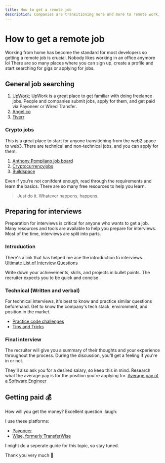 ```yaml
---
title: How to get a remote job
description: Companies are transitioning more and more to remote work, which is the way to go.
---
```


# How to get a remote job

Working from home has become the standard for most developers so getting a remote job is crucial. Nobody likes working in an office anymore lol
There are so many places where you can sign up, create a profile and start searching for gigs or applying for jobs.

## General job searching
1. [UpWork](https://upwork.com/); UpWork is a great place to get familiar with doing freelance jobs. People and companies submit jobs, apply for them, and get paid via Payoneer or Wired Transfer.
1. [Angel.co](https://angel.co/l/2xoy8S)
1. [Fiverr](http://www.fiverr.com/s2/ff13bb51bd)

### Crypto jobs
This is a great place to start for anyone transitioning from the web2 space to web3. There are technical and non-technical jobs, and you can apply for them.
1. [Anthony Pompliano job board](https://pompcryptojobs.com/)
1. [Cryptocurrencyjobs](https://cryptocurrencyjobs.co/)
1. [Buildspace](https://buildspace.so/jobs)

Even if you're not conifdent enough, read through the requirements and learn the basics. There are so many free resources to help you learn.

> Just do it. Whatever happens, happens.

## Preparing for interviews
Preparation for interviews is critical for anyone who wants to get a job. Many resources and tools are available to help you prepare for interviews. Most of the time, interviews are split into parts.

### Introduction
There's a link that has helped me ace the introduction to interviews.
[Ultimate List of Interview Questions](https://www.gqrgm.com/ultimate-list-interview-questions-2018/)

Write down your achievements, skills, and projects in bullet points. The recruiter expects you to be quick and concise.

### Technical (Written and verbal)
For technical interviews, it's best to know and practice similar questions beforehand. Get to know the company's tech stack, environment, and position in the market.
- [Practice code challenges](https://www.interviewbit.com/practice/)
- [Tips and Tricks](https://www.freecodecamp.org/news/interviewing-prep-tips-and-tricks/)

### Final interview
The recruiter will give you a summary of their thoughts and your experience throughout the process. During the discussion, you'll get a feeling if you're in or not. 

They'll also ask you for a desired salary, so keep this in mind. Research what the average pay is for the position you're applying for. [Average pay of a Software Engineer](https://letmegooglethat.com/?q=average+pay+as+a+software+engineer)

## Getting paid :moneybag:
How will you get the money? Excellent question :laugh:

I use these platforms:
- [Payoneer](http://share.payoneer.com/nav/fQlm0pv7pQ7q4NRC_SLkwPXWJVe1murssnn1-imwpN5SO-vDQFCbzJYOJg5iq4YoBF-rXR3zsYKx2r5LnxgF9g2)
- [Wise, formerly TransferWise](https://wise.com/invite/u/mitchelp7)

I might do a seperate guide for this topic, so stay tuned.

Thank you very much :raised_hands: